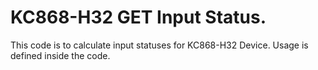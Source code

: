 # KC868-H32 GET Input Status.
This code is to calculate input statuses for KC868-H32 Device.
Usage is defined inside the code.
